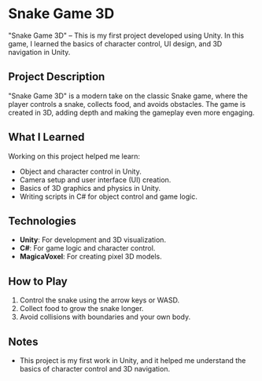 # Snake Game 3D

"Snake Game 3D" – This is my first project developed using Unity. In this game, I learned the basics of character control, UI design, and 3D navigation in Unity.

## Project Description

"Snake Game 3D" is a modern take on the classic Snake game, where the player controls a snake, collects food, and avoids obstacles. The game is created in 3D, adding depth and making the gameplay even more engaging.

##   What I Learned

Working on this project helped me learn:
- Object and character control in Unity.
- Camera setup and user interface (UI) creation.
- Basics of 3D graphics and physics in Unity.
- Writing scripts in C# for object control and game logic.

## Technologies

- **Unity**: For development and 3D visualization.
- **C#**: For game logic and character control.
- **MagicaVoxel**: For creating pixel 3D models.

##  How to Play

1. Control the snake using the arrow keys or WASD.
2. Collect food to grow the snake longer.
3. Avoid collisions with boundaries and your own body.

## Notes

- This project is my first work in Unity, and it helped me understand the basics of character control and 3D navigation.

